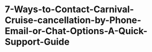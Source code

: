 # 7-Ways-to-Contact-Carnival-Cruise-cancellation-by-Phone-Email-or-Chat-Options-A-Quick-Support-Guide